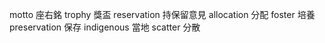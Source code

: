 motto 座右銘
trophy 獎盃
reservation 持保留意見
allocation 分配
foster 培養
preservation 保存
indigenous 當地
scatter 分散

